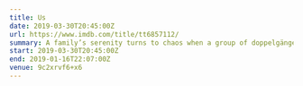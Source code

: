 ```yaml
---
title: Us
date: 2019-03-30T20:45:00Z
url: https://www.imdb.com/title/tt6857112/
summary: A family’s serenity turns to chaos when a group of doppelgängers begins to terrorize them.
start: 2019-03-30T20:45:00Z
end: 2019-01-16T22:07:00Z
venue: 9c2xrvf6+x6
---
```

